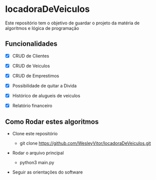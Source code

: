 # locadoraDeVeiculos
Este repositório tem o objetivo de guardar o projeto da matéria de  algoritmos e lógica de programação

## Funcionalidades
 - [x] CRUD de Clientes
 - [x] CRUD de Veiculos
 - [x] CRUD de Emprestimos
 - [x] Possibilidade de quitar a Divida
 - [x] Histórico de alugueis de veiculos 
 - [x] Relatório financeiro


## Como Rodar estes algoritmos

* Clone este repositório
  - git clone https://github.com/WesleyVitor/locadoraDeVeiculos.git 

* Rodar o arquivo principal
  - python3 main.py

* Seguir as orientações do software